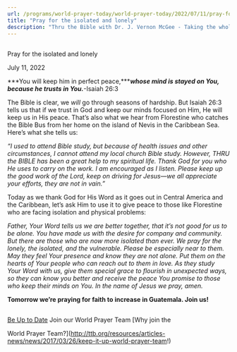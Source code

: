 ```yaml
---
url: /programs/world-prayer-today/world-prayer-today/2022/07/11/pray-for-the-isolated-and-lonely
title: "Pray for the isolated and lonely"
description: "Thru the Bible with Dr. J. Vernon McGee - Taking the whole Word to the whole world"
---
```







## 
 Pray for the isolated and lonely


July 11, 2022




***You will keep him in perfect peace,******whose mind is stayed on You, because he trusts in You.***-Isaiah 26:3

The Bible is clear, we *will* go through seasons of hardship. But Isaiah 26:3 tells us that if we trust in God and keep our minds focused on Him, He will keep us in His peace. That’s also what we hear from Florestine who catches the Bible Bus from her home on the island of Nevis in the Caribbean Sea. Here’s what she tells us:

*“I used to attend Bible study, but because of health issues and other circumstances, I cannot attend my local church Bible study. However, THRU the BIBLE has been a great help to my spiritual life. Thank God for you who He uses to carry on the work. I am encouraged as I listen. Please keep up the good work of the Lord, keep on driving for Jesus—we all appreciate your efforts, they are not in vain.”*

Today as we thank God for His Word as it goes out in Central America and the Caribbean, let’s ask Him to use it to give peace to those like Florestine who are facing isolation and physical problems:

*Father, Your Word tells us we are better together, that it’s not good for us to be alone. You have made us with the desire for company and community. But there are those who are now more isolated than ever. We pray for the lonely, the isolated, and the vulnerable. Please be especially near to them. May they feel Your presence and know they are not alone. Put them on the hearts of Your people who can reach out to them in love. As they study Your Word with us, give them special grace to flourish in unexpected ways, so they can know you better and receive the peace You promise to those who keep their minds on You. In the name of Jesus we pray, amen.*

**Tomorrow we’re praying for faith to increase in Guatemala. Join us!**







## 




[Be Up to Date](http://feeds.feedburner.com/WorldPrayerToday "World Prayer Today RSS Feed")
Join our World Prayer Team
[Why join the  

World Prayer Team?](http://ttb.org/resources/articles-news/news/2017/03/26/keep-it-up-world-prayer-team!)




